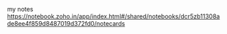 my notes https://notebook.zoho.in/app/index.html#/shared/notebooks/dcr5zb11308ade8ee4f859d8487019d372fd0/notecards

